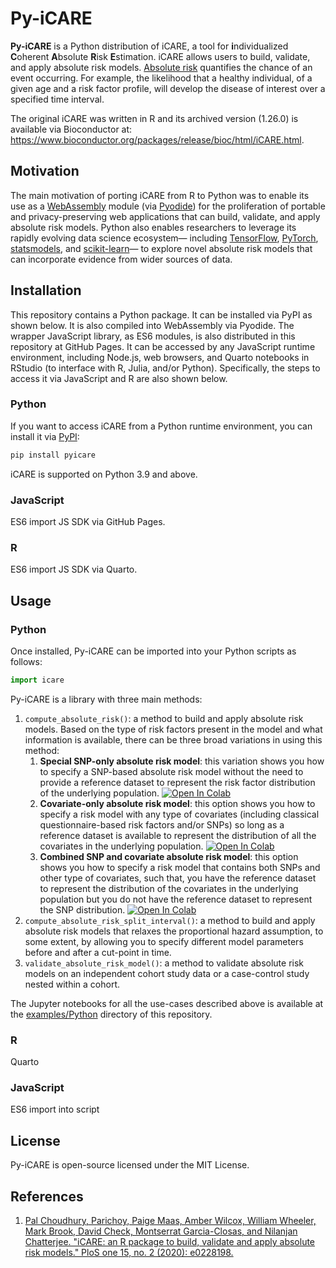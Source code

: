 # Py-iCARE

**Py-iCARE** is a Python distribution of iCARE, a tool for **i**ndividualized **C**oherent **A**bsolute **R**isk **E**stimation. iCARE allows users to build, validate, and apply absolute risk models. [Absolute risk](https://www.cancer.gov/publications/dictionaries/cancer-terms/def/absolute-risk) quantifies the chance of an event occurring. For example, the likelihood that a healthy individual, of a given age and a risk factor profile, will develop the disease of interest over a specified time interval.

The original iCARE was written in R and its archived version (1.26.0) is available via Bioconductor at: https://www.bioconductor.org/packages/release/bioc/html/iCARE.html.

## Motivation
The main motivation of porting iCARE from R to Python was to enable its use as a [WebAssembly](https://webassembly.org/) module (via [Pyodide](https://pyodide.org/en/latest/index.html)) for the proliferation of portable and privacy-preserving web applications that can build, validate, and apply absolute risk models. Python also enables researchers to leverage its rapidly evolving data science ecosystem— including [TensorFlow](https://www.tensorflow.org/), [PyTorch](https://pytorch.org/), [statsmodels](https://www.statsmodels.org/stable/index.html), and [scikit-learn](https://scikit-learn.org/stable/)— to explore novel absolute risk models that can incorporate evidence from wider sources of data.

## Installation

This repository contains a Python package. It can be installed via PyPI as shown below. It is also compiled into WebAssembly via Pyodide. The wrapper JavaScript library, as ES6 modules, is also distributed in this repository at GitHub Pages. It can be accessed by any JavaScript runtime environment, including Node.js, web browsers, and Quarto notebooks in RStudio (to interface with R, Julia, and/or Python). Specifically, the steps to access it via JavaScript and R are also shown below.

### Python

If you want to access iCARE from a Python runtime environment, you can install it via [PyPI](https://pypi.org/project/pyicare/):

```bash
pip install pyicare
```

iCARE is supported on Python 3.9 and above.

### JavaScript
ES6 import JS SDK via GitHub Pages.

### R
ES6 import JS SDK via Quarto.

## Usage

### Python
Once installed, Py-iCARE can be imported into your Python scripts as follows:

```python
import icare
```

Py-iCARE is a library with three main methods:

1. `compute_absolute_risk()`: a method to build and apply absolute risk models. Based on the type of risk factors present in the model and what information is available, there can be three broad variations in using this method:
   1. **Special SNP-only absolute risk model**: this variation shows you how to specify a SNP-based absolute risk model without the need to provide a reference dataset to represent the risk factor distribution of the underlying population. [![Open In Colab](https://colab.research.google.com/assets/colab-badge.svg)](https://colab.research.google.com/github/jeyabbalas/py-icare/blob/master/examples/Python/Special%20SNP-only%20absolute%20risk%20model.ipynb) 
   2. **Covariate-only absolute risk model**: this option shows you how to specify a risk model with any type of covariates (including classical questionnaire-based risk factors and/or SNPs) so long as a reference dataset is available to represent the distribution of all the covariates in the underlying population. [![Open In Colab](https://colab.research.google.com/assets/colab-badge.svg)](https://colab.research.google.com/github/jeyabbalas/py-icare/blob/master/examples/Python/Covariate-only%20absolute%20risk%20model.ipynb)
   3. **Combined SNP and covariate absolute risk model**: this option shows you how to specify a risk model that contains both SNPs and other type of covariates, such that, you have the reference dataset to represent the distribution of the covariates in the underlying population but you do not have the reference dataset to represent the SNP distribution. [![Open In Colab](https://colab.research.google.com/assets/colab-badge.svg)](https://colab.research.google.com/github/jeyabbalas/py-icare/blob/master/examples/Python/Combined%20SNP%20and%20covariate%20absolute%20risk%20model.ipynb)
2. `compute_absolute_risk_split_interval()`: a method to build and apply absolute risk models that relaxes the proportional hazard assumption, to some extent, by allowing you to specify different model parameters before and after a cut-point in time.
3. `validate_absolute_risk_model()`: a method to validate absolute risk models on an independent cohort study data or a case-control study nested within a cohort.

The Jupyter notebooks for all the use-cases described above is available at the [examples/Python](https://github.com/jeyabbalas/py-icare/tree/master/examples/Python) directory of this repository.

### R
Quarto

### JavaScript
ES6 import into script

## License
Py-iCARE is open-source licensed under the MIT License.

## References
1. [Pal Choudhury, Parichoy, Paige Maas, Amber Wilcox, William Wheeler, Mark Brook, David Check, Montserrat Garcia-Closas, and Nilanjan Chatterjee. "iCARE: an R package to build, validate and apply absolute risk models." PloS one 15, no. 2 (2020): e0228198.](https://www.ncbi.nlm.nih.gov/pmc/articles/PMC7001949/)
